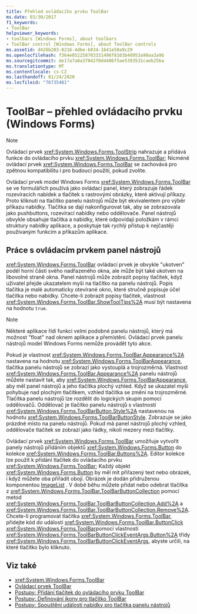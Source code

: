 ```yaml
---
title: Přehled ovládacího prvku ToolBar
ms.date: 03/30/2017
f1_keywords:
- ToolBar
helpviewer_keywords:
- toolbars [Windows Forms], about toolbars
- ToolBar control [Windows Forms], about ToolBar controls
ms.assetid: d426b203-0216-4dbe-b834-1641e50a9c29
ms.openlocfilehash: f364e052258703331496f8103b48953a90aa3a9b
ms.sourcegitcommit: de17a7a0a37042f0d4406f5ae5393531caeb25ba
ms.translationtype: MT
ms.contentlocale: cs-CZ
ms.lasthandoff: 01/24/2020
ms.locfileid: "76735481"
---
```

# <a name="toolbar-control-overview-windows-forms"></a>ToolBar – přehled ovládacího prvku (Windows Forms)
> [!NOTE]
> Ovládací prvek <xref:System.Windows.Forms.ToolStrip> nahrazuje a přidává funkce do ovládacího prvku <xref:System.Windows.Forms.ToolBar>; Nicméně ovládací prvek <xref:System.Windows.Forms.ToolBar> se zachovává pro zpětnou kompatibilitu i pro budoucí použití, pokud zvolíte.  
  
 Ovládací prvek model Windows Forms <xref:System.Windows.Forms.ToolBar> se ve formulářích používá jako ovládací panel, který zobrazuje řádek rozevíracích nabídek a tlačítek s rastrovými obrázky, které aktivují příkazy. Proto kliknutí na tlačítko panelu nástrojů může být ekvivalentem pro výběr příkazu nabídky. Tlačítka se dají nakonfigurovat tak, aby se zobrazovala jako pushbuttons, rozevírací nabídky nebo oddělovače. Panel nástrojů obvykle obsahuje tlačítka a nabídky, které odpovídají položkám v rámci struktury nabídky aplikace, a poskytuje tak rychlý přístup k nejčastěji používaným funkcím a příkazům aplikace.  
  
## <a name="working-with-the-toolbar-control"></a>Práce s ovládacím prvkem panel nástrojů  
 <xref:System.Windows.Forms.ToolBar> ovládací prvek je obvykle "ukotven" podél horní části svého nadřazeného okna, ale může být také ukotven na libovolné straně okna. Panel nástrojů může zobrazit popisy tlačítek, když uživatel přejde ukazatelem myši na tlačítko na panelu nástrojů. Popis tlačítka je malé automaticky otevírané okno, které stručně popisuje účel tlačítka nebo nabídky. Chcete-li zobrazit popisy tlačítek, vlastnost <xref:System.Windows.Forms.ToolBar.ShowToolTips%2A> musí být nastavena na hodnotu `true`.  
  
> [!NOTE]
> Některé aplikace řídí funkci velmi podobné panelu nástrojů, který má možnost "float" nad oknem aplikace a přemístění. Ovládací prvek panelu nástrojů model Windows Forms nemůže provádět tyto akce.  
  
 Pokud je vlastnost <xref:System.Windows.Forms.ToolBar.Appearance%2A> nastavena na hodnotu <xref:System.Windows.Forms.ToolBarAppearance>, tlačítka panelu nástrojů se zobrazí jako vystouplá a trojrozměrná. Vlastnost <xref:System.Windows.Forms.ToolBar.Appearance%2A> panelu nástrojů můžete nastavit tak, aby <xref:System.Windows.Forms.ToolBarAppearance>, aby měl panel nástrojů a jeho tlačítka plochý vzhled. Když se ukazatel myši pohybuje nad plochým tlačítkem, vzhled tlačítka se změní na trojrozměrné. Tlačítka panelu nástrojů lze rozdělit do logických skupin pomocí oddělovačů. Oddělovač je tlačítko panelu nástrojů s vlastností <xref:System.Windows.Forms.ToolBarButton.Style%2A> nastavenou na hodnotu <xref:System.Windows.Forms.ToolBarButtonStyle>. Zobrazuje se jako prázdné místo na panelu nástrojů. Pokud má panel nástrojů plochý vzhled, oddělovače tlačítek se zobrazí jako řádky, nikoli mezery mezi tlačítky.  
  
 Ovládací prvek <xref:System.Windows.Forms.ToolBar> umožňuje vytvořit panely nástrojů přidáním objektů <xref:System.Windows.Forms.Button> do kolekce <xref:System.Windows.Forms.ToolBar.Buttons%2A>. Editor kolekce lze použít k přidání tlačítek do ovládacího prvku <xref:System.Windows.Forms.ToolBar>; Každý objekt <xref:System.Windows.Forms.Button> by měl mít přiřazený text nebo obrázek, i když můžete oba přiřadit obojí. Obrázek je dodán přidruženou komponentou [ImageList](imagelist-component-windows-forms.md) . V době běhu můžete přidat nebo odebrat tlačítka z <xref:System.Windows.Forms.ToolBar.ToolBarButtonCollection> pomocí metod <xref:System.Windows.Forms.ToolBar.ToolBarButtonCollection.Add%2A> a <xref:System.Windows.Forms.ToolBar.ToolBarButtonCollection.Remove%2A>. Chcete-li programovat tlačítka <xref:System.Windows.Forms.ToolBar>, přidejte kód do události <xref:System.Windows.Forms.ToolBar.ButtonClick> <xref:System.Windows.Forms.ToolBar>pomocí vlastnosti <xref:System.Windows.Forms.ToolBarButtonClickEventArgs.Button%2A> třídy <xref:System.Windows.Forms.ToolBarButtonClickEventArgs>, abyste určili, na které tlačítko bylo kliknuto.  
  
## <a name="see-also"></a>Viz také

- <xref:System.Windows.Forms.ToolBar>
- [Ovládací prvek ToolBar](toolbar-control-windows-forms.md)
- [Postupy: Přidání tlačítek do ovládacího prvku ToolBar](how-to-add-buttons-to-a-toolbar-control.md)
- [Postupy: Definování ikony pro tlačítko ToolBar](how-to-define-an-icon-for-a-toolbar-button.md)
- [Postupy: Spouštění událostí nabídky pro tlačítka panelu nástrojů](how-to-trigger-menu-events-for-toolbar-buttons.md)
